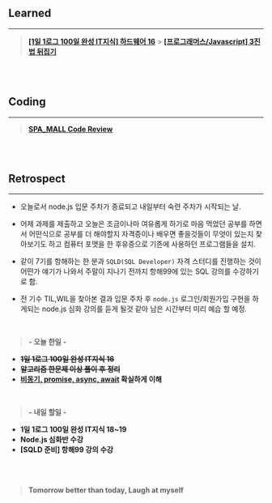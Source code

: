 ## Learned

---

> **[[1일 1로그 100일 완성 IT지식] 하드웨어 16](https://velog.io/@lilclown/book10)** > **[[프로그래머스/Javascript] 3진법 뒤집기](https://velog.io/@lilclown/algorithm1)**

<br><br>

## Coding

---

> **[SPA_MALL Code Review](https://github.com/lilclown97/TIL/tree/main/%ED%95%AD%ED%95%B499/review/SPA_MALL%20review)**

<br><br>

## Retrospect

---

- 오늘로서 node.js 입문 주차가 종료되고 내일부터 숙련 주차가 시작되는 날.

- 어제 과제를 제출하고 오늘은 조금이나마 여유롭게 하기로 마음 먹었던 공부를 하면서 어떤식으로 공부를 더 해야할지 자격증이나 배우면 좋을것들이 무엇이 있는지 찾아보기도 하고 컴퓨터 포맷을 한 후유증으로 기존에 사용하던 프로그램들을 설치.

- 같이 7기를 항해하는 한 분과 `SQLD(SQL Developer)` 자격 스터디를 진행하는 것이 어떤가 얘기가 나와서 주말이 지나기 전까지 항해99에 있는 SQL 강의를 수강하기로 함.

- 전 기수 TIL,WIL을 찾아본 결과 입문 주차 후 `node.js` 로그인/회원가입 구현을 하게되는 node.js 심화 강의를 듣게 될것 같아 남은 시간부터 미리 예습 할 예정.

<br>

> **- 오늘 한일 -**

- ~~**1일 1로그 100일 완성 IT지식 16**~~
- ~~**알고리즘 한문제 이상 풀이 후 정리**~~
- **[비동기, promise, async, await](https://elvanov.com/2597) 확실하게 이해**

<br>

> **- 내일 할일 -**

- **1일 1로그 100일 완성 IT지식 18~19**
- **Node.js 심화반 수강**
- **[SQLD 준비] 항해99 강의 수강**

<br><br>

> **Tomorrow better than today, Laugh at myself**
